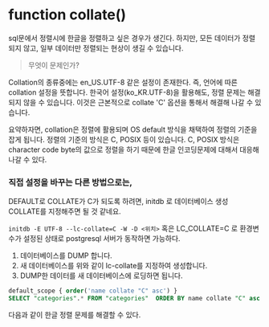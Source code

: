 # function collate()

sql문에서 정렬시에 한글을 정렬하고 싶은 경우가 생긴다. 하지만, 모든 데이터가 정렬되지 않고, 일부 데이터만 정렬되는 현상이 생길 수 있습니다.

> 무엇이 문제인가?

Collation의 종류중에는 en_US.UTF-8 같은 설정이 존재한다. 즉, 언어에 따른 collation 설정을 뜻합니다. 한국어 설정(ko_KR.UTF-8)을 활용해도, 정렬 문제는 해결되지 않을 수 있습니다. 이것은 근본적으로 collate 'C' 옵션을 통해서 해결해 나갈 수 있습니다.

요약하자면, collation은 정렬에 활용되며 OS default 방식을 채택하여 정렬의 기준을 잡게 됩니다. 정렬의 기준의 방식은 C, POSIX 등이 있습니다. C, POSIX 방식은 character code byte의 값으로 정렬을 하기 때문에 한글 인코딩문제에 대해서 대응해나갈 수 있다.

### 직접 설정을 바꾸는 다른 방법으로는, 

DEFAULT로 COLLATE가 C가 되도록 하려면, initdb 로 데이터베이스 생성 COLLATE를 지정해주면 될 것 같네요.

`initdb -E UTF-8 --lc-collate=C -W -D <위치>`
혹은 LC_COLLATE=C 로 환경변수가 설정된 상태로 postgresql 서버가 동작하면 가능하다.

1. 데이터베이스를 DUMP 합니다.
2. 새 데이터베이스를 위와 같이 lc-collate를 지정하여 생성합니다.
3. DUMP한 데이터를 새 데이터베이스에 로딩하면 됩니다.

```sql
default_scope { order('name collate "C" asc') }
SELECT "categories".* FROM "categories"  ORDER BY name collate "C" asc
```

다음과 같이 한글 정렬 문제를 해결할 수 있다.
